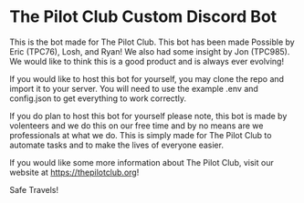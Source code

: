 ﻿# The Pilot Club Custom Discord Bot


This is the bot made for The Pilot Club. This bot has been made Possible by Eric (TPC76), Losh, and Ryan! We also had some insight by Jon (TPC985). We would like to think this is a good product and is always ever evolving!

If you would like to host this bot for yourself, you may clone the repo and import it to your server. You will need to use the example .env and config.json to get everything to work correctly. 

If you do plan to host this bot for yourself please note, this bot is made by volenteers and we do this on our free time and by no means are we professionals at what we do. This is simply made for The Pilot Club to automate tasks and to make the lives of everyone easier.

If you would like some more information about The Pilot Club, visit our website at https://thepilotclub.org! 

Safe Travels!
